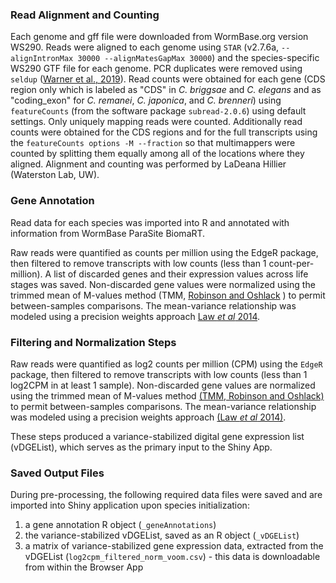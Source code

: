 ### Read Alignment and Counting
Each genome and gff file were downloaded from WormBase.org version WS290. Reads were aligned to each genome using `STAR` (v2.7.6a, `--alignIntronMax 30000 --alignMatesGapMax 30000`) and the species-specific WS290 GTF file for each genome. PCR duplicates were removed using `seldup` ([Warner et al., 2019](https://www.ncbi.nlm.nih.gov/pmc/articles/PMC6581053/)).  Read counts were obtained for each gene (CDS region only which is labeled as "CDS"  in *C. briggsae* and *C. elegans* and as "coding_exon" for *C. remanei*, *C. japonica*, and *C. brenneri*) using `featureCounts` (from the software package `subread-2.0.6`) using default settings. Only uniquely mapping reads were counted.  Additionally read counts were obtained for the CDS regions and for the full transcripts using the `featureCounts options -M --fraction` so that multimappers were counted by splitting them equally among all of the locations where they aligned. Alignment and counting was performed by LaDeana Hillier (Waterston Lab, UW). 

### Gene Annotation
Read data for each species was imported into R and annotated with information from WormBase ParaSite BiomaRT. 

Raw reads were quantified as counts per million using the EdgeR package, then filtered to remove transcripts with low counts (less than 1 count-per-million). A list of discarded genes and their expression values across life stages was saved. Non-discarded gene values were normalized using the trimmed mean of M-values method (TMM, [Robinson and Oshlack](https://genomebiology.biomedcentral.com/articles/10.1186/gb-2010-11-3-r25) ) to permit between-samples comparisons. The mean-variance relationship was modeled using a precision weights approach [Law *et al* 2014](https://genomebiology.biomedcentral.com/articles/10.1186/gb-2014-15-2-r29).  

### Filtering and Normalization Steps

Raw reads were quantified as log2 counts per million (CPM) using the `EdgeR` package,
then filtered to remove transcripts with low counts (less than 1
log2CPM in at least 1 sample). Non-discarded gene values are
normalized using the trimmed mean of M-values method [(TMM, Robinson and
Oshlack)](https://genomebiology.biomedcentral.com/articles/10.1186/gb-2010-11-3-r25)
to permit between-samples comparisons. The mean-variance relationship
was modeled using a precision weights approach [(Law *et al*
2014)](https://genomebiology.biomedcentral.com/articles/10.1186/gb-2014-15-2-r29).

These steps produced a variance-stabilized digital gene expression list (vDGEList), which serves as the primary input to the Shiny App.

### Saved Output Files

During pre-processing, the following required data files were saved and
are imported into Shiny application upon species initialization:

1.  a gene annotation R object (`_geneAnnotations`)
2.  the variance-stabilized vDGEList, saved as an R object
    (`_vDGEList`)
3.  a matrix of variance-stabilized gene expression data, extracted from
    the vDGEList (`log2cpm_filtered_norm_voom.csv`) - this data
    is downloadable from within the Browser App
